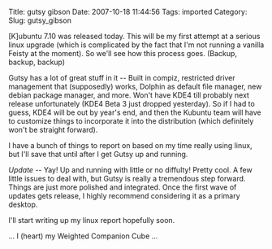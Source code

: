 Title: gutsy gibson
Date: 2007-10-18 11:44:56
Tags: imported
Category: 
Slug: gutsy_gibson

[K]ubuntu 7.10 was released today.  This will be my first attempt at a serious linux upgrade (which is complicated by the fact that I'm not running a vanilla Feisty at the moment).  So we'll see how this process goes. (Backup, backup, backup)

Gutsy has a lot of great stuff in it -- Built in compiz, restricted driver management that (supposedly) works, Dolphin as default file manager, new debian package manager, and more.  Won't have KDE4 till probably next release unfortunately (KDE4 Beta 3 just dropped yesterday).  So if I had to guess, KDE4 will be out by year's end, and then the Kubuntu team will have to customize things to incorporate it into the distribution (which definitely won't be straight forward).

I have a bunch of things to report on based on my time really using linux, but I'll save that until after I get Gutsy up and running.

<em>Update</em> -- Yay!   Up and running with little or no diffulty!  Pretty cool.  A few little issues to deal with, but Gutsy is really a tremendous step forward.  Things are just more polished and integrated.  Once the first wave of updates gets release, I highly recommend considering it as a primary desktop.

I'll start writing up my linux report hopefully soon.

... I (heart) my Weighted Companion Cube ...
